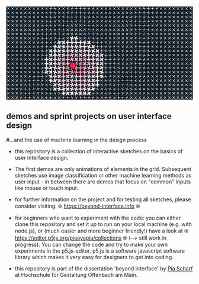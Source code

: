 ![Alt text](/beyond-interface.png?raw=true "Optional Title")

## demos and sprint projects on user interface design
#...and the use of machine learning in the design process

* this repository is a collection of interactive sketches on the basics of user interface design.
* The first demos are only animations of elements in the grid. Subsequent sketches use image classification or other machine learning methods as user input - in between there are demos that focus on "common" inputs like mouse or touch input.
* for further information on the project and for testing all sketches, please consider visiting: ֍ https://beyond-interface.info ֍
* for beginners who want to experiment with the code: you can either clone this repository and set it up to run on your local machine (e.g. with node.js), or (much easier and more beginner friendly!) have a look at ֍ https://editor.p5js.org/piaoyapia/collections ֍ (--> still work in progress). You can change the code and try to make your own experiments in the p5.js-editor. p5.js is a software javascript software library which makes it very easy for designers to get into coding.

* this repository is part of the dissertation 'beyond interface' by <a href="https://de.linkedin.com/in/pia-scharf-b2a5b0b7">Pia Scharf</a> at Hochschule für Gestaltung Offenbach am Main.
